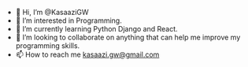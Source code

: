 - 👋 Hi, I’m @KasaaziGW
- 👀 I’m interested in Programming.
- 🌱 I’m currently learning Python Django and React.
- 💞️ I’m looking to collaborate on anything that can help me improve my programming skills.
- 📫 How to reach me kasaazi.gw@gmail.com

<!---
KasaaziGW/KasaaziGW is a ✨ special ✨ repository because its `README.md` (this file) appears on your GitHub profile.
You can click the Preview link to take a look at your changes.
--->
